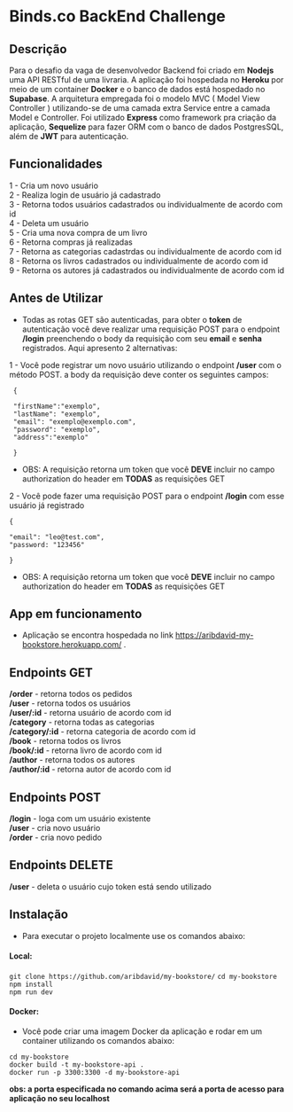 # Binds.co BackEnd Challenge

## Descrição

Para o desafio da vaga de desenvolvedor Backend foi criado em **Nodejs** uma API RESTful de uma livraria. A aplicação foi hospedada no **Heroku**
por meio de um container **Docker** e o banco de dados está hospedado no **Supabase**.
A arquitetura empregada foi o modelo MVC ( Model View Controller ) utilizando-se de uma camada extra Service entre a camada Model e Controller.
Foi utilizado **Express** como framework pra criação da aplicação, **Sequelize** para fazer ORM com o banco de dados PostgresSQL, além de **JWT** para autenticação.

## Funcionalidades

1 - Cria um novo usuário <br/>
2 - Realiza login de usuário já cadastrado <br/>
3 - Retorna todos usuários cadastrados ou individualmente de acordo com id <br/>
4 - Deleta um usuário <br/>
5 - Cria uma nova compra de um livro <br/>
6 - Retorna compras já realizadas <br/>
7 - Retorna as categorias cadastrdas ou individualmente de acordo com id <br/>
8 - Retorna os livros cadastrados ou individualmente de acordo com id <br/>
9 - Retorna os autores já cadastrados ou individualmente de acordo com id <br/>


## Antes de Utilizar


* Todas as rotas GET são autenticadas, para obter o **token** de autenticação você deve realizar uma requisição POST para o endpoint **/login** preenchendo o body da requisição com seu **email** e **senha** registrados. Aqui apresento 2 alternativas:



1 - Você pode registrar um novo usuário utilizando o endpoint **/user** com o método POST. a body da requisição deve conter os seguintes campos:

```
 {
 
 "firstName":"exemplo",
 "lastName": "exemplo",
 "email": "exemplo@exemplo.com",
 "password": "exemplo",
 "address":"exemplo"
 
 }

```

* OBS: A requisição retorna um token que você **DEVE** incluir no campo authorization do header em **TODAS** as requisições GET


2 - Você pode fazer uma requisição POST para o endpoint **/login** com esse usuário já registrado 

```
{

"email": "leo@test.com",
"password: "123456"

}

```

* OBS: A requisição retorna um token que você **DEVE** incluir no campo authorization do header em **TODAS** as requisições GET



## App em funcionamento

* Aplicação se encontra hospedada no link https://aribdavid-my-bookstore.herokuapp.com/ . 



## Endpoints GET

  **/order** - retorna todos os pedidos <br/>
  **/user** - retorna todos os usuários <br/>
  **/user/:id** - retorna usuário de acordo com id <br/>
  **/category** - retorna todas as categorias <br/>
  **/category/:id** - retorna categoria de acordo com id <br/>
  **/book** - retorna todos os livros <br/>
  **/book/:id** - retorna livro de acordo com id <br/>
  **/author** - retorna todos os autores <br/>
  **/author/:id** - retorna autor de acordo com id <br/>
  
## Endpoints POST
 
 **/login** - loga com um usuário existente <br/>
 **/user** - cria novo usuário <br/>
 **/order** - cria novo pedido <br/>
 
## Endpoints DELETE

**/user** - deleta o usuário cujo token está sendo utilizado

## Instalação

* Para executar o projeto localmente use os comandos abaixo:

#### Local:

`git clone https://github.com/aribdavid/my-bookstore/`
`cd my-bookstore` <br/>
`npm install` <br/>
`npm run dev` <br/>

#### Docker:

* Você pode criar uma imagem Docker da aplicação e rodar em um container utilizando os comandos abaixo:

`cd my-bookstore` <br/>
`docker build -t my-bookstore-api .` <br/>
`docker run -p 3300:3300 -d my-bookstore-api` <br/>

**obs: a porta especificada no comando acima será a porta de acesso para aplicação no seu localhost**

